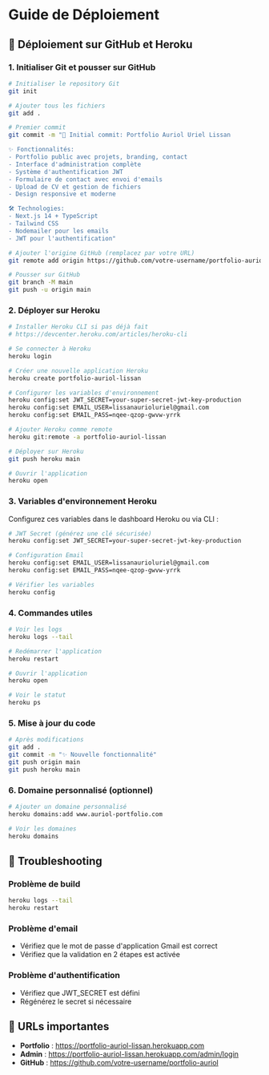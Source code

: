 # Guide de Déploiement

## 🚀 Déploiement sur GitHub et Heroku

### 1. Initialiser Git et pousser sur GitHub

```bash
# Initialiser le repository Git
git init

# Ajouter tous les fichiers
git add .

# Premier commit
git commit -m "🎉 Initial commit: Portfolio Auriol Uriel Lissan

✨ Fonctionnalités:
- Portfolio public avec projets, branding, contact
- Interface d'administration complète
- Système d'authentification JWT
- Formulaire de contact avec envoi d'emails
- Upload de CV et gestion de fichiers
- Design responsive et moderne

🛠️ Technologies:
- Next.js 14 + TypeScript
- Tailwind CSS
- Nodemailer pour les emails
- JWT pour l'authentification"

# Ajouter l'origine GitHub (remplacez par votre URL)
git remote add origin https://github.com/votre-username/portfolio-auriol.git

# Pousser sur GitHub
git branch -M main
git push -u origin main
```

### 2. Déployer sur Heroku

```bash
# Installer Heroku CLI si pas déjà fait
# https://devcenter.heroku.com/articles/heroku-cli

# Se connecter à Heroku
heroku login

# Créer une nouvelle application Heroku
heroku create portfolio-auriol-lissan

# Configurer les variables d'environnement
heroku config:set JWT_SECRET=your-super-secret-jwt-key-production
heroku config:set EMAIL_USER=lissanaurioluriel@gmail.com
heroku config:set EMAIL_PASS=nqee-qzop-gwvw-yrrk

# Ajouter Heroku comme remote
heroku git:remote -a portfolio-auriol-lissan

# Déployer sur Heroku
git push heroku main

# Ouvrir l'application
heroku open
```

### 3. Variables d'environnement Heroku

Configurez ces variables dans le dashboard Heroku ou via CLI :

```bash
# JWT Secret (générez une clé sécurisée)
heroku config:set JWT_SECRET=your-super-secret-jwt-key-production

# Configuration Email
heroku config:set EMAIL_USER=lissanaurioluriel@gmail.com
heroku config:set EMAIL_PASS=nqee-qzop-gwvw-yrrk

# Vérifier les variables
heroku config
```

### 4. Commandes utiles

```bash
# Voir les logs
heroku logs --tail

# Redémarrer l'application
heroku restart

# Ouvrir l'application
heroku open

# Voir le statut
heroku ps
```

### 5. Mise à jour du code

```bash
# Après modifications
git add .
git commit -m "✨ Nouvelle fonctionnalité"
git push origin main
git push heroku main
```

### 6. Domaine personnalisé (optionnel)

```bash
# Ajouter un domaine personnalisé
heroku domains:add www.auriol-portfolio.com

# Voir les domaines
heroku domains
```

## 🔧 Troubleshooting

### Problème de build
```bash
heroku logs --tail
heroku restart
```

### Problème d'email
- Vérifiez que le mot de passe d'application Gmail est correct
- Vérifiez que la validation en 2 étapes est activée

### Problème d'authentification
- Vérifiez que JWT_SECRET est défini
- Régénérez le secret si nécessaire

## 📱 URLs importantes

- **Portfolio** : https://portfolio-auriol-lissan.herokuapp.com
- **Admin** : https://portfolio-auriol-lissan.herokuapp.com/admin/login
- **GitHub** : https://github.com/votre-username/portfolio-auriol

